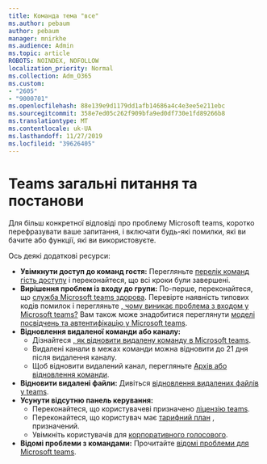 ```yaml
---
title: Команда тема "все"
ms.author: pebaum
author: pebaum
manager: mnirkhe
ms.audience: Admin
ms.topic: article
ROBOTS: NOINDEX, NOFOLLOW
localization_priority: Normal
ms.collection: Adm_O365
ms.custom:
- "2605"
- "9000701"
ms.openlocfilehash: 88e139e9d1179dd1afb14686a4c4e3ee5e211ebc
ms.sourcegitcommit: 358e7ed05c262f909bfa9ed0df730e1fd89266b8
ms.translationtype: MT
ms.contentlocale: uk-UA
ms.lasthandoff: 11/27/2019
ms.locfileid: "39626405"
---
```

# <a name="teams-common-issues-and-resolutions"></a>Teams загальні питання та постанови

Для більш конкретної відповіді про проблему Microsoft teams, коротко перефразувати ваше запитання, і включати будь-які помилки, які ви бачите або функції, які ви використовуєте.

Ось деякі додаткові ресурси:

- **Увімкнути доступ до команд гостя:** Перегляньте [перелік команд гість доступу](https://docs.microsoft.com/microsoftteams/guest-access-checklist) і переконайтеся, що всі кроки були завершені.
- **Вирішення проблем із входу до групи:** По-перше, переконайтеся, що [служба Microsoft teams здорова](https://admin.microsoft.com/Adminportal/Home?source=applauncher#/servicehealth). Перевірте наявність типових кодів помилок і перегляньте [, чому виникає проблема з входом у Microsoft teams?](https://support.office.com/article/a02f683b-61a3-4008-9447-ee60c5593b0f)  Вам також може знадобитися переглянути [моделі посвідчень та автентифікацію у Microsoft teams](https://docs.microsoft.com/MicrosoftTeams/identify-models-authentication).
- **Відновлення видаленої команди або каналу:** 
    - Дізнайтеся [, як відновити видалену команду в Microsoft teams](https://blogs.technet.microsoft.com/skypehybridguy/2017/07/23/restoring-a-deleted-team-in-microsoft-teams/).
    - Видалені канали в межах команди можна відновити до 21 дня після видалення каналу. 
    - Щоб відновити видалений канал, перегляньте [Архів або відновлення команди](https://support.office.com/article/archive-or-restore-a-team-dc161cfd-b328-440f-974b-5da5bd98b5a7).
- **Відновити видалені файли:** Дивіться [відновлення видалених файлів у teams](https://support.office.com/article/recover-deleted-files-in-teams-a591d771-89a6-49e2-ab7e-271936fe3c4e).
- **Усунути відсутню панель керування:**  
    - Переконайтеся, що користувачеві призначено [ліцензію teams](https://docs.microsoft.com/MicrosoftTeams/assign-teams-licenses).
    - Переконайтеся, що користувач має [тарифний план](https://docs.microsoft.com/MicrosoftTeams/calling-plan-landing-page) , призначений.
    - Увімкніть користувачів для [корпоративного голосового](https://docs.microsoft.com/skypeforbusiness/skype-for-business-hybrid-solutions/plan-your-phone-system-cloud-pbx-solution/enable-users-for-enterprise-voice-online-and-phone-system-voicemail#to-enable-your-users-for-phone-system-in-office-365-voice-and-voicemail).
- **Відомі проблеми з командами:** Прочитайте [відомі проблеми для Microsoft teams](https://docs.microsoft.com/microsoftteams/known-issues).